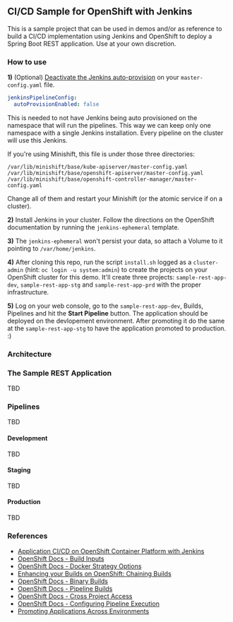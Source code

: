 ## CI/CD Sample for OpenShift with Jenkins

This is a sample project that can be used in demos and/or as reference to build a CI/CD implementation using Jenkins and OpenShift to deploy a Spring Boot REST application. Use at your own discretion.

### How to use

**1)** (Optional) [Deactivate the Jenkins auto-provision](https://docs.openshift.com/container-platform/3.11/install_config/configuring_pipeline_execution.html#overview) on your `master-config.yaml` file.

```yaml
jenkinsPipelineConfig:
  autoProvisionEnabled: false 
```

This is needed to not have Jenkins being auto provisioned on the namespace that will run the pipelines. This way we can keep only one namespace with a single Jenkins installation. Every pipeline on the cluster will use this Jenkins.

If you're using Minishift, this file is under those three directories:

```
/var/lib/minishift/base/kube-apiserver/master-config.yaml
/var/lib/minishift/base/openshift-apiserver/master-config.yaml
/var/lib/minishift/base/openshift-controller-manager/master-config.yaml
```

Change all of them and restart your Minishift (or the atomic service if on a cluster).  

**2)** Install Jenkins in your cluster. Follow the directions on the OpenShift documentation by running the `jenkins-ephemeral` template.

**3)** The `jenkins-ephemeral` won't persist your data, so attach a Volume to it pointing to `/var/home/jenkins`. 

**4)** After cloning this repo, run the script `install.sh` logged as a `cluster-admin` (hint: `oc login -u system:admin`) to create the projects on your OpenShift cluster for this demo. It'll create three projects: `sample-rest-app-dev`, `sample-rest-app-stg` and `sample-rest-app-prd` with the proper infrastructure.

**5)** Log on your web console, go to the `sample-rest-app-dev`, Builds, Pipelines and hit the **Start Pipeline** button. The application should be deployed on the devlopement environment. After promoting it do the same at the `sample-rest-app-stg` to have the application promoted to production. :)

### Architecture

### The Sample REST Application

TBD

### Pipelines

TBD

#### Development

TBD

#### Staging

TBD

#### Production

TBD

### References

- [Application CI/CD on OpenShift Container Platform with Jenkins](https://access.redhat.com/documentation/en-us/reference_architectures/2017/html-single/application_cicd_on_openshift_container_platform_with_jenkins/index)
- [OpenShift Docs - Build Inputs](https://docs.openshift.com/container-platform/3.11/dev_guide/builds/build_inputs.html#binary-source)
- [OpenShift Docs - Docker Strategy Options](https://docs.openshift.com/container-platform/3.11/dev_guide/builds/build_strategies.html#docker-strategy-options)
- [Enhancing your Builds on OpenShift: Chaining Builds](https://blog.openshift.com/chaining-builds/)
- [OpenShift Docs - Binary Builds](https://docs.openshift.com/container-platform/3.11/dev_guide/dev_tutorials/binary_builds.html)
- [OpenShift Docs - Pipeline Builds](https://docs.openshift.com/container-platform/3.11/dev_guide/dev_tutorials/openshift_pipeline.html)
- [OpenShift Docs - Cross Project Access](https://docs.openshift.com/container-platform/3.11/using_images/other_images/jenkins.html#jenkins-cross-project-access)
- [OpenShift Docs - Configuring Pipeline Execution](https://docs.openshift.com/container-platform/3.11/install_config/configuring_pipeline_execution.html#overview)
- [Promoting Applications Across Environments](https://docs.openshift.com/container-platform/3.11/dev_guide/application_lifecycle/promoting_applications.html)